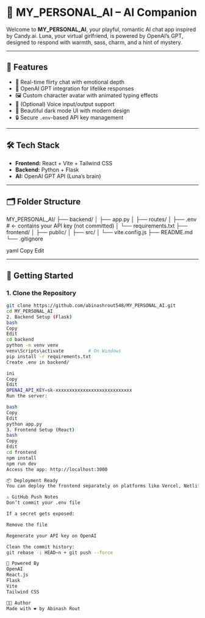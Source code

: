 # 💖 MY_PERSONAL_AI – AI Companion

Welcome to **MY_PERSONAL_AI**, your playful, romantic AI chat app inspired by Candy.ai. Luna, your virtual girlfriend, is powered by OpenAI’s GPT, designed to respond with warmth, sass, charm, and a hint of mystery.

---

## 🌟 Features

- 💬 Real-time flirty chat with emotional depth
- 🧠 OpenAI GPT integration for lifelike responses
- 🖼️ Custom character avatar with animated typing effects
- 🎤 (Optional) Voice input/output support
- 🌙 Beautiful dark mode UI with modern design
- 🔒 Secure `.env`-based API key management

---

## 🛠️ Tech Stack

- **Frontend:** React + Vite + Tailwind CSS
- **Backend:** Python + Flask
- **AI:** OpenAI GPT API (Luna’s brain)

---

## 🗂️ Folder Structure

MY_PERSONAL_AI/ ├── backend/ │ ├── app.py │ ├── routes/ │ ├── .env # ← contains your API key (not committed) │ └── requirements.txt ├── frontend/ │ ├── public/ │ ├── src/ │ └── vite.config.js ├── README.md └── .gitignore

yaml
Copy
Edit

---

## 🚀 Getting Started

### 1. Clone the Repository

```bash
git clone https://github.com/abinashrout548/MY_PERSONAL_AI.git
cd MY_PERSONAL_AI
2. Backend Setup (Flask)
bash
Copy
Edit
cd backend
python -m venv venv
venv\Scripts\activate         # On Windows
pip install -r requirements.txt
Create .env in backend/

ini
Copy
Edit
OPENAI_API_KEY=sk-xxxxxxxxxxxxxxxxxxxxxxxxxxxx
Run the server:

bash
Copy
Edit
python app.py
3. Frontend Setup (React)
bash
Copy
Edit
cd frontend
npm install
npm run dev
Access the app: http://localhost:3000

📦 Deployment Ready
You can deploy the frontend separately on platforms like Vercel, Netlify, and the backend on Render, Railway, or Heroku.

⚠️ GitHub Push Notes
Don’t commit your .env file

If a secret gets exposed:

Remove the file

Regenerate your API key on OpenAI

Clean the commit history:
git rebase -i HEAD~n + git push --force

🧠 Powered By
OpenAI
React.js
Flask
Vite
Tailwind CSS

🧑‍💻 Author
Made with ❤️ by Abinash Rout

